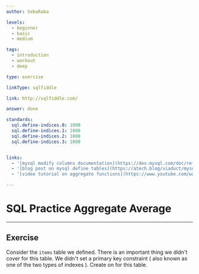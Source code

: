 ```yaml
---
author: SebaRaba

levels:
  - beginner
  - basic
  - medium

tags:
  - introduction
  - workout
  - deep

type: exercise

linkType: sqlfiddle

link: http://sqlfiddle.com/

answer: done

standards:
  sql.define-indices.0: 1000
  sql.define-indices.1: 1000
  sql.define-indices.2: 1000
  sql.define-indices.3: 1000


links:
  - '[mysql modify columns documentation](https://dev.mysql.com/doc/refman/5.7/en/create-index.html){website}'
  - '[blog post on mysql define tables](https://atech.blog/viaduct/mysql-indexes-primer){website}'
  - '[video tutorial on aggregate functions](https://www.youtube.com/watch?v=JjNef3tPltU){video}'

---
```

# SQL Practice Aggregate Average

---        
## Exercise

Consider the `items` table we defined. There is an important thing we didn't cover for this table. We didn't set a primary key constraint ( also known as one of the two types of indexes ). Create on for this table. 
